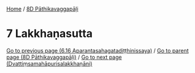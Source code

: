 
[Home](/) / [8D Pāthikavaggapāḷi](../8D.md)

# 7 Lakkhaṇasutta


[Go to previous page (6.16 Aparantasahagatadiṭṭhinissaya)](6/6.16.md) / [Go to parent page (8D Pāthikavaggapāḷi)](0.md) / [Go to next page (Dvattiṃsamahāpurisalakkhaṇāni)](7/Dvattimsamahapurisalakkhanani.md)


